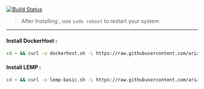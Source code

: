 [![Build Status](https://files.ariadata.co/file/ariadata_logo.png)](https://ariadata.co)

> After Installing , use `sudo reboot` to restart your system
---
#### Install DockerHost :
```sh
cd ~ && curl -o dockerhost.sh -L https://raw.githubusercontent.com/ariadata/ubuntu-sh/master/dockerhost.sh && bash dockerhost.sh
```
#### Install LEMP :
```sh
cd ~ && curl -o lemp-basic.sh -L https://raw.githubusercontent.com/ariadata/ubuntu-sh/master/lemp-basic.sh && bash lemp-basic.sh
```